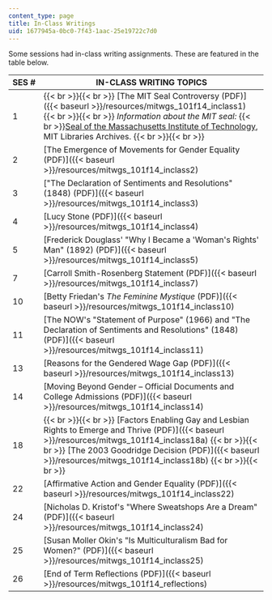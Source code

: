 ```yaml
---
content_type: page
title: In-Class Writings
uid: 1677945a-0bc0-7f43-1aac-25e19722c7d0
---
```


Some sessions had in-class writing assignments. These are featured in the table below.

| SES # | IN-CLASS WRITING TOPICS |
| --- | --- |
| 1 |  {{< br >}}{{< br >}} [The MIT Seal Controversy (PDF)]({{< baseurl >}}/resources/mitwgs_101f14_inclass1) {{< br >}}{{< br >}} _Information about the MIT seal:_  {{< br >}}[Seal of the Massachusetts Institute of Technology](http://libraries.mit.edu/mithistory/institute/seal-of-the-massachusetts-institute-of-technology/), MIT Libraries Archives. {{< br >}}{{< br >}}  |
| 2 | [The Emergence of Movements for Gender Equality (PDF)]({{< baseurl >}}/resources/mitwgs_101f14_inclass2) |
| 3 | ["The Declaration of Sentiments and Resolutions" (1848) (PDF)]({{< baseurl >}}/resources/mitwgs_101f14_inclass3) |
| 4 | [Lucy Stone (PDF)]({{< baseurl >}}/resources/mitwgs_101f14_inclass4) |
| 5 | [Frederick Douglass' "Why I Became a 'Woman's Rights' Man" (1892) (PDF)]({{< baseurl >}}/resources/mitwgs_101f14_inclass5) |
| 7 | [Carroll Smith-Rosenberg Statement (PDF)]({{< baseurl >}}/resources/mitwgs_101f14_inclass7) |
| 10 | [Betty Friedan's _The Feminine Mystique_ (PDF)]({{< baseurl >}}/resources/mitwgs_101f14_inclass10) |
| 11 | [The NOW's "Statement of Purpose" (1966) and "The Declaration of Sentiments and Resolutions" (1848) (PDF)]({{< baseurl >}}/resources/mitwgs_101f14_inclass11) |
| 13 | [Reasons for the Gendered Wage Gap (PDF)]({{< baseurl >}}/resources/mitwgs_101f14_inclass13) |
| 14 | [Moving Beyond Gender – Official Documents and College Admissions (PDF)]({{< baseurl >}}/resources/mitwgs_101f14_inclass14) |
| 18 |  {{< br >}}{{< br >}} [Factors Enabling Gay and Lesbian Rights to Emerge and Thrive (PDF)]({{< baseurl >}}/resources/mitwgs_101f14_inclass18a) {{< br >}}{{< br >}} [The 2003 Goodridge Decision (PDF)]({{< baseurl >}}/resources/mitwgs_101f14_inclass18b) {{< br >}}{{< br >}}  |
| 22 | [Affirmative Action and Gender Equality (PDF)]({{< baseurl >}}/resources/mitwgs_101f14_inclass22) |
| 24 | [Nicholas D. Kristof's "Where Sweatshops Are a Dream" (PDF)]({{< baseurl >}}/resources/mitwgs_101f14_inclass24) |
| 25 | [Susan Moller Okin's "Is Multiculturalism Bad for Women?" (PDF)]({{< baseurl >}}/resources/mitwgs_101f14_inclass25) |
| 26 | [End of Term Reflections (PDF)]({{< baseurl >}}/resources/mitwgs_101f14_reflections)